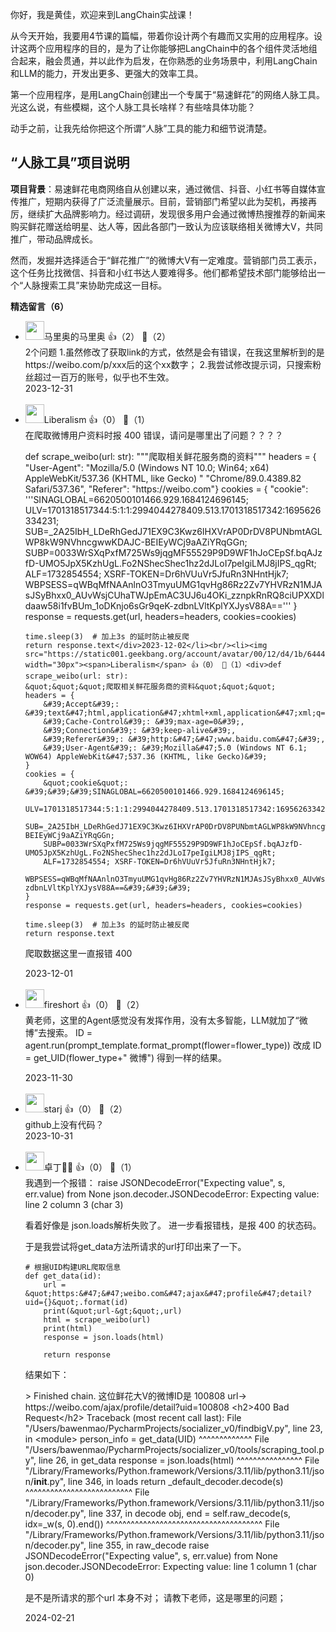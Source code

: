 你好，我是黄佳，欢迎来到LangChain实战课！

从今天开始，我要用4节课的篇幅，带着你设计两个有趣而又实用的应用程序。设计这两个应用程序的目的，是为了让你能够把LangChain中的各个组件灵活地组合起来，融会贯通，并以此作为启发，在你熟悉的业务场景中，利用LangChain和LLM的能力，开发出更多、更强大的效率工具。

第一个应用程序，是用LangChain创建出一个专属于“易速鲜花”的网络人脉工具。光这么说，有些模糊，这个人脉工具长啥样？有些啥具体功能？

动手之前，让我先给你把这个所谓“人脉”工具的能力和细节说清楚。

## “人脉工具”项目说明

**项目背景**：易速鲜花电商网络自从创建以来，通过微信、抖音、小红书等自媒体宣传推广，短期内获得了广泛流量展示。目前，营销部门希望以此为契机，再接再厉，继续扩大品牌影响力。经过调研，发现很多用户会通过微博热搜推荐的新闻来购买鲜花赠送给明星、达人等，因此各部门一致认为应该联络相关微博大V，共同推广，带动品牌成长。

然而，发掘并选择适合于“鲜花推广”的微博大V有一定难度。营销部门员工表示，这个任务比找微信、抖音和小红书达人要难得多。他们都希望技术部门能够给出一个“人脉搜索工具”来协助完成这一目标。
<div><strong>精选留言（6）</strong></div><ul>
<li><img src="https://static001.geekbang.org/account/avatar/00/0f/ff/67/6ffe3a52.jpg" width="30px"><span>马里奥的马里奥</span> 👍（2） 💬（2）<div>2个问题
1.虽然修改了获取link的方式，依然是会有错误，在我这里解析到的是 https:&#47;&#47;weibo.com&#47;p&#47;xxx后的这个xx数字；
2.我尝试修改提示词，只搜索粉丝超过一百万的账号，似乎也不生效。</div>2023-12-31</li><br/><li><img src="https://static001.geekbang.org/account/avatar/00/12/d4/1b/6444e933.jpg" width="30px"><span>Liberalism</span> 👍（0） 💬（1）<div>在爬取微博用户资料时报 400 错误，请问是哪里出了问题？？？？

def scrape_weibo(url: str):
    &quot;&quot;&quot;爬取相关鲜花服务商的资料&quot;&quot;&quot;
    headers = {
        &quot;User-Agent&quot;: &quot;Mozilla&#47;5.0 (Windows NT 10.0; Win64; x64) AppleWebKit&#47;537.36 (KHTML, like Gecko) &quot;
                      &quot;Chrome&#47;89.0.4389.82 Safari&#47;537.36&quot;,
        &quot;Referer&quot;: &quot;https:&#47;&#47;weibo.com&quot;}
    cookies = {
        &quot;cookie&quot;: &#39;&#39;&#39;SINAGLOBAL=6620500101466.929.1684124696145; 
        ULV=1701318517344:5:1:1:2994044278409.513.1701318517342:1695626334231; 
        SUB=_2A25IbH_LDeRhGedJ71EX9C3Kwz6IHXVrAP0DrDV8PUNbmtAGLWP8kW9NVhncgwwKDAJC-BEIEyWCj9aAZiYRqGGn; 
        SUBP=0033WrSXqPxfM725Ws9jqgMF55529P9D9WF1hJoCEpSf.bqAJzfD-UMO5JpX5KzhUgL.Fo2NShecShec1hz2dJLoI7peIgiLMJ8jIPS_qgRt; 
        ALF=1732854554; XSRF-TOKEN=Dr6hVUuVr5JfuRn3NHntHjk7; 
        WBPSESS=qWBqMfNAAnlnO3TmyuUMG1qvHg86Rz2Zv7YHVRzN1MJAsJSyBhxx0_AUvWsjCUhaTWJpEmAC3UJ6u4OKi_zznpkRnRQ8ciUPXXDldaaw58i1fvBUm_1oDKnjo6sGr9qeK-zdbnLVltKplYXJysV88A==&#39;&#39;&#39;
    }
    response = requests.get(url, headers=headers, cookies=cookies)

    time.sleep(3)  # 加上3s 的延时防止被反爬
    return response.text</div>2023-12-02</li><br/><li><img src="https://static001.geekbang.org/account/avatar/00/12/d4/1b/6444e933.jpg" width="30px"><span>Liberalism</span> 👍（0） 💬（1）<div>def scrape_weibo(url: str):
    &quot;&quot;&quot;爬取相关鲜花服务商的资料&quot;&quot;&quot;
    headers = {
        &#39;Accept&#39;: &#39;text&#47;html,application&#47;xhtml+xml,application&#47;xml;q=0.9,image&#47;webp,*&#47;*;q=0.8&#39;,
        &#39;Cache-Control&#39;: &#39;max-age=0&#39;,
        &#39;Connection&#39;: &#39;keep-alive&#39;,
        &#39;Referer&#39;: &#39;http:&#47;&#47;www.baidu.com&#47;&#39;,
        &#39;User-Agent&#39;: &#39;Mozilla&#47;5.0 (Windows NT 6.1; WOW64) AppleWebKit&#47;537.36 (KHTML, like Gecko)&#39;
    }
    cookies = {
        &quot;cookie&quot;: &#39;&#39;&#39;SINAGLOBAL=6620500101466.929.1684124696145; 
        ULV=1701318517344:5:1:1:2994044278409.513.1701318517342:1695626334231; 
        SUB=_2A25IbH_LDeRhGedJ71EX9C3Kwz6IHXVrAP0DrDV8PUNbmtAGLWP8kW9NVhncgwwKDAJC-BEIEyWCj9aAZiYRqGGn; 
        SUBP=0033WrSXqPxfM725Ws9jqgMF55529P9D9WF1hJoCEpSf.bqAJzfD-UMO5JpX5KzhUgL.Fo2NShecShec1hz2dJLoI7peIgiLMJ8jIPS_qgRt; 
        ALF=1732854554; XSRF-TOKEN=Dr6hVUuVr5JfuRn3NHntHjk7; 
        WBPSESS=qWBqMfNAAnlnO3TmyuUMG1qvHg86Rz2Zv7YHVRzN1MJAsJSyBhxx0_AUvWsjCUhaTWJpEmAC3UJ6u4OKi_zznpkRnRQ8ciUPXXDldaaw58i1fvBUm_1oDKnjo6sGr9qeK-zdbnLVltKplYXJysV88A==&#39;&#39;&#39;
    }
    response = requests.get(url, headers=headers, cookies=cookies)

    time.sleep(3)  # 加上3s 的延时防止被反爬
    return response.text


爬取数据这里一直报错  400 </div>2023-12-01</li><br/><li><img src="https://static001.geekbang.org/account/avatar/00/0f/62/b8/0e1b655e.jpg" width="30px"><span>fireshort</span> 👍（0） 💬（2）<div>黄老师，这里的Agent感觉没有发挥作用，没有太多智能，LLM就加了“微博”去搜索。
ID = agent.run(prompt_template.format_prompt(flower=flower_type))
改成
ID = get_UID(flower_type+&quot; 微博&quot;)
得到一样的结果。


</div>2023-11-30</li><br/><li><img src="https://static001.geekbang.org/account/avatar/00/10/eb/37/a2f4c9f8.jpg" width="30px"><span>starj</span> 👍（0） 💬（2）<div>github上没有代码？</div>2023-10-31</li><br/><li><img src="https://static001.geekbang.org/account/avatar/00/0f/ba/1f/7551f182.jpg" width="30px"><span>卓丁</span> 👍（0） 💬（1）<div>我遇到一个报错：
    raise JSONDecodeError(&quot;Expecting value&quot;, s, err.value) from None
json.decoder.JSONDecodeError: Expecting value: line 2 column 3 (char 3)

看着好像是 json.loads解析失败了。
进一步看报错栈，是报 400 的状态码。

于是我尝试将get_data方法所请求的url打印出来了一下。

```
# 根据UID构建URL爬取信息
def get_data(id):
    url = &quot;https:&#47;&#47;weibo.com&#47;ajax&#47;profile&#47;detail?uid={}&quot;.format(id)
    print(&quot;url-&gt;&quot;,url)
    html = scrape_weibo(url)
    print(html)
    response = json.loads(html)

    return response
```

结果如下：

&gt; Finished chain.
这位鲜花大V的微博ID是 100808
url-&gt; https:&#47;&#47;weibo.com&#47;ajax&#47;profile&#47;detail?uid=100808
&lt;h2&gt;400 Bad Request&lt;&#47;h2&gt;
Traceback (most recent call last):
  File &quot;&#47;Users&#47;bawenmao&#47;PycharmProjects&#47;socializer_v0&#47;findbigV.py&quot;, line 23, in &lt;module&gt;
    person_info = get_data(UID)
                  ^^^^^^^^^^^^^
  File &quot;&#47;Users&#47;bawenmao&#47;PycharmProjects&#47;socializer_v0&#47;tools&#47;scraping_tool.py&quot;, line 26, in get_data
    response = json.loads(html)
               ^^^^^^^^^^^^^^^^
  File &quot;&#47;Library&#47;Frameworks&#47;Python.framework&#47;Versions&#47;3.11&#47;lib&#47;python3.11&#47;json&#47;__init__.py&quot;, line 346, in loads
    return _default_decoder.decode(s)
           ^^^^^^^^^^^^^^^^^^^^^^^^^^
  File &quot;&#47;Library&#47;Frameworks&#47;Python.framework&#47;Versions&#47;3.11&#47;lib&#47;python3.11&#47;json&#47;decoder.py&quot;, line 337, in decode
    obj, end = self.raw_decode(s, idx=_w(s, 0).end())
               ^^^^^^^^^^^^^^^^^^^^^^^^^^^^^^^^^^^^^^
  File &quot;&#47;Library&#47;Frameworks&#47;Python.framework&#47;Versions&#47;3.11&#47;lib&#47;python3.11&#47;json&#47;decoder.py&quot;, line 355, in raw_decode
    raise JSONDecodeError(&quot;Expecting value&quot;, s, err.value) from None
json.decoder.JSONDecodeError: Expecting value: line 1 column 1 (char 0)



是不是所请求的那个url 本身不对；
请教下老师，这是哪里的问题；</div>2024-02-21</li><br/>
</ul>